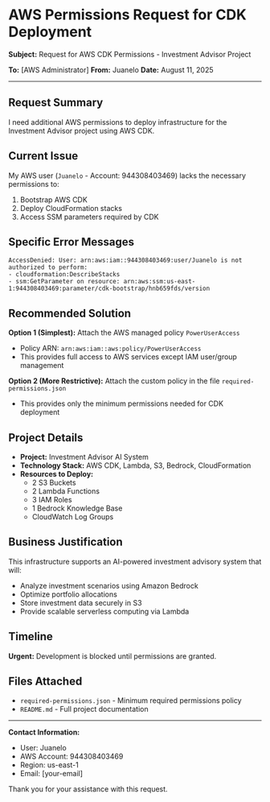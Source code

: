 # AWS Permissions Request for CDK Deployment

**Subject:** Request for AWS CDK Permissions - Investment Advisor Project

**To:** [AWS Administrator]
**From:** Juanelo
**Date:** August 11, 2025

---

## Request Summary
I need additional AWS permissions to deploy infrastructure for the Investment Advisor project using AWS CDK.

## Current Issue
My AWS user (`Juanelo` - Account: 944308403469) lacks the necessary permissions to:
1. Bootstrap AWS CDK
2. Deploy CloudFormation stacks
3. Access SSM parameters required by CDK

## Specific Error Messages
```
AccessDenied: User: arn:aws:iam::944308403469:user/Juanelo is not authorized to perform: 
- cloudformation:DescribeStacks
- ssm:GetParameter on resource: arn:aws:ssm:us-east-1:944308403469:parameter/cdk-bootstrap/hnb659fds/version
```

## Recommended Solution
**Option 1 (Simplest):** Attach the AWS managed policy `PowerUserAccess`
- Policy ARN: `arn:aws:iam::aws:policy/PowerUserAccess`
- This provides full access to AWS services except IAM user/group management

**Option 2 (More Restrictive):** Attach the custom policy in the file `required-permissions.json`
- This provides only the minimum permissions needed for CDK deployment

## Project Details
- **Project:** Investment Advisor AI System
- **Technology Stack:** AWS CDK, Lambda, S3, Bedrock, CloudFormation
- **Resources to Deploy:**
  - 2 S3 Buckets
  - 2 Lambda Functions
  - 3 IAM Roles
  - 1 Bedrock Knowledge Base
  - CloudWatch Log Groups

## Business Justification
This infrastructure supports an AI-powered investment advisory system that will:
- Analyze investment scenarios using Amazon Bedrock
- Optimize portfolio allocations
- Store investment data securely in S3
- Provide scalable serverless computing via Lambda

## Timeline
**Urgent:** Development is blocked until permissions are granted.

## Files Attached
- `required-permissions.json` - Minimum required permissions policy
- `README.md` - Full project documentation

---

**Contact Information:**
- User: Juanelo
- AWS Account: 944308403469
- Region: us-east-1
- Email: [your-email]

Thank you for your assistance with this request.
